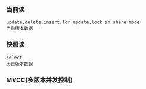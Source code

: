 ### 当前读
    update,delete,insert,for update,lock in share mode
    当前版本数据

### 快照读
    select
    历史版本数据
    
### MVCC(多版本并发控制)
    
